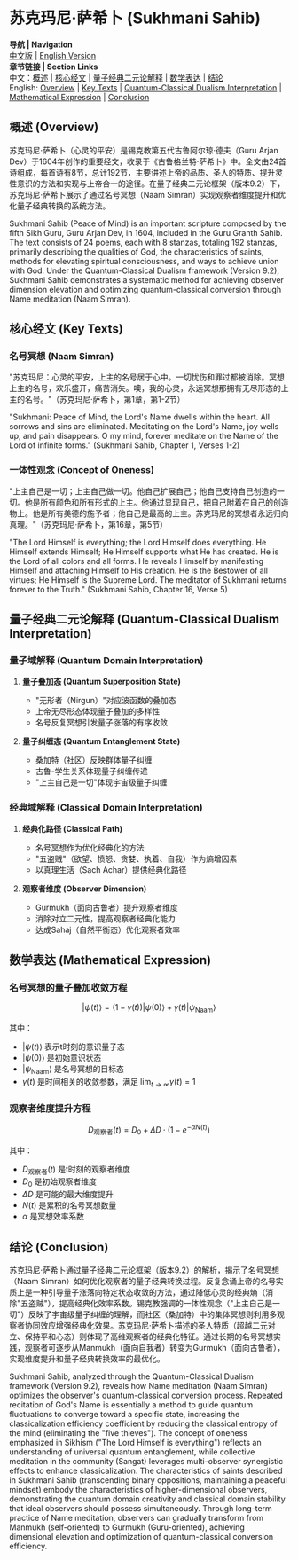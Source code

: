 # 苏克玛尼·萨希卜 (Sukhmani Sahib)

**导航 | Navigation**  
[中文版](#苏克玛尼·萨希卜解析) | [English Version](#sukhmani-sahib-analysis)  
**章节链接 | Section Links**  
中文：[概述](#概述-overview) | [核心经文](#核心经文-key-texts) | [量子经典二元论解释](#量子经典二元论解释-quantum-classical-dualism-interpretation) | [数学表达](#数学表达-mathematical-expression) | [结论](#结论-conclusion)  
English: [Overview](#概述-overview) | [Key Texts](#核心经文-key-texts) | [Quantum-Classical Dualism Interpretation](#量子经典二元论解释-quantum-classical-dualism-interpretation) | [Mathematical Expression](#数学表达-mathematical-expression) | [Conclusion](#结论-conclusion)

## 概述 (Overview)

苏克玛尼·萨希卜（心灵的平安）是锡克教第五代古鲁阿尔琼·德夫（Guru Arjan Dev）于1604年创作的重要经文，收录于《古鲁格兰特·萨希卜》中。全文由24首诗组成，每首诗有8节，总计192节，主要讲述上帝的品质、圣人的特质、提升灵性意识的方法和实现与上帝合一的途径。在量子经典二元论框架（版本9.2）下，苏克玛尼·萨希卜展示了通过名号冥想（Naam Simran）实现观察者维度提升和优化量子经典转换的系统方法。

Sukhmani Sahib (Peace of Mind) is an important scripture composed by the fifth Sikh Guru, Guru Arjan Dev, in 1604, included in the Guru Granth Sahib. The text consists of 24 poems, each with 8 stanzas, totaling 192 stanzas, primarily describing the qualities of God, the characteristics of saints, methods for elevating spiritual consciousness, and ways to achieve union with God. Under the Quantum-Classical Dualism framework (Version 9.2), Sukhmani Sahib demonstrates a systematic method for achieving observer dimension elevation and optimizing quantum-classical conversion through Name meditation (Naam Simran).

## 核心经文 (Key Texts)

### 名号冥想 (Naam Simran)
"苏克玛尼：心灵的平安，上主的名号居于心中。一切忧伤和罪过都被消除。冥想上主的名号，欢乐盛开，痛苦消失。噢，我的心灵，永远冥想那拥有无尽形态的上主的名号。"（苏克玛尼·萨希卜，第1章，第1-2节）

"Sukhmani: Peace of Mind, the Lord's Name dwells within the heart. All sorrows and sins are eliminated. Meditating on the Lord's Name, joy wells up, and pain disappears. O my mind, forever meditate on the Name of the Lord of infinite forms." (Sukhmani Sahib, Chapter 1, Verses 1-2)

### 一体性观念 (Concept of Oneness)
"上主自己是一切；上主自己做一切。他自己扩展自己；他自己支持自己创造的一切。他是所有颜色和所有形式的上主。他通过显现自己，把自己附着在自己的创造物上。他是所有美德的施予者；他自己是最高的上主。苏克玛尼的冥想者永远归向真理。"（苏克玛尼·萨希卜，第16章，第5节）

"The Lord Himself is everything; the Lord Himself does everything. He Himself extends Himself; He Himself supports what He has created. He is the Lord of all colors and all forms. He reveals Himself by manifesting Himself and attaching Himself to His creation. He is the Bestower of all virtues; He Himself is the Supreme Lord. The meditator of Sukhmani returns forever to the Truth." (Sukhmani Sahib, Chapter 16, Verse 5)

## 量子经典二元论解释 (Quantum-Classical Dualism Interpretation)

### 量子域解释 (Quantum Domain Interpretation)
1. **量子叠加态 (Quantum Superposition State)**
   - "无形者（Nirgun）"对应波函数的叠加态
   - 上帝无尽形态体现量子叠加的多样性
   - 名号反复冥想引发量子涨落的有序收敛

2. **量子纠缠态 (Quantum Entanglement State)**
   - 桑加特（社区）反映群体量子纠缠
   - 古鲁-学生关系体现量子纠缠传递
   - "上主自己是一切"体现宇宙级量子纠缠

### 经典域解释 (Classical Domain Interpretation)
1. **经典化路径 (Classical Path)**
   - 名号冥想作为优化经典化的方法
   - "五盗贼"（欲望、愤怒、贪婪、执着、自我）作为熵增因素
   - 以真理生活（Sach Achar）提供经典化路径

2. **观察者维度 (Observer Dimension)**
   - Gurmukh（面向古鲁者）提升观察者维度
   - 消除对立二元性，提高观察者经典化能力
   - 达成Sahaj（自然平衡态）优化观察者效率

## 数学表达 (Mathematical Expression)

### 名号冥想的量子叠加收敛方程
$$
|\psi(t)\rangle = (1-\gamma(t))|\psi(0)\rangle + \gamma(t)|\psi_{\text{Naam}}\rangle
$$

其中：
- $|\psi(t)\rangle$ 表示t时刻的意识量子态
- $|\psi(0)\rangle$ 是初始意识状态
- $|\psi_{\text{Naam}}\rangle$ 是名号冥想的目标态
- $\gamma(t)$ 是时间相关的收敛参数，满足 $\lim_{t\to\infty}\gamma(t)=1$

### 观察者维度提升方程
$$
D_{\text{观察者}}(t) = D_0 + \Delta D \cdot (1-e^{-\alpha N(t)})
$$

其中：
- $D_{\text{观察者}}(t)$ 是t时刻的观察者维度
- $D_0$ 是初始观察者维度
- $\Delta D$ 是可能的最大维度提升
- $N(t)$ 是累积的名号冥想数量
- $\alpha$ 是冥想效率系数

## 结论 (Conclusion)

苏克玛尼·萨希卜通过量子经典二元论框架（版本9.2）的解析，揭示了名号冥想（Naam Simran）如何优化观察者的量子经典转换过程。反复念诵上帝的名号实质上是一种引导量子涨落向特定状态收敛的方法，通过降低心灵的经典熵（消除"五盗贼"），提高经典化效率系数。锡克教强调的一体性观念（"上主自己是一切"）反映了宇宙级量子纠缠的理解，而社区（桑加特）中的集体冥想则利用多观察者协同效应增强经典化效果。苏克玛尼·萨希卜描述的圣人特质（超越二元对立、保持平和心态）则体现了高维观察者的经典化特征。通过长期的名号冥想实践，观察者可逐步从Manmukh（面向自我者）转变为Gurmukh（面向古鲁者），实现维度提升和量子经典转换效率的最优化。

Sukhmani Sahib, analyzed through the Quantum-Classical Dualism framework (Version 9.2), reveals how Name meditation (Naam Simran) optimizes the observer's quantum-classical conversion process. Repeated recitation of God's Name is essentially a method to guide quantum fluctuations to converge toward a specific state, increasing the classicalization efficiency coefficient by reducing the classical entropy of the mind (eliminating the "five thieves"). The concept of oneness emphasized in Sikhism ("The Lord Himself is everything") reflects an understanding of universal quantum entanglement, while collective meditation in the community (Sangat) leverages multi-observer synergistic effects to enhance classicalization. The characteristics of saints described in Sukhmani Sahib (transcending binary oppositions, maintaining a peaceful mindset) embody the characteristics of higher-dimensional observers, demonstrating the quantum domain creativity and classical domain stability that ideal observers should possess simultaneously. Through long-term practice of Name meditation, observers can gradually transform from Manmukh (self-oriented) to Gurmukh (Guru-oriented), achieving dimensional elevation and optimization of quantum-classical conversion efficiency. 